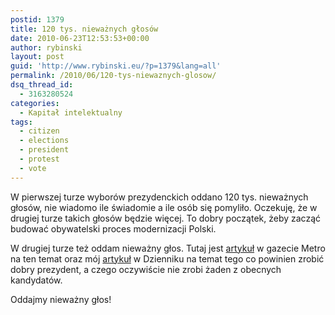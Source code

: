 ```yaml
---
postid: 1379
title: 120 tys. nieważnych głosów
date: 2010-06-23T12:53:53+00:00
author: rybinski
layout: post
guid: 'http://www.rybinski.eu/?p=1379&lang=all'
permalink: /2010/06/120-tys-niewaznych-glosow/
dsq_thread_id:
  - 3163280524
categories:
  - Kapitał intelektualny
tags:
  - citizen
  - elections
  - president
  - protest
  - vote
---
```

W pierwszej turze wyborów prezydenckich oddano 120 tys. nieważnych głosów, nie wiadomo ile świadomie a ile osób się pomyliło. Oczekuję, że w drugiej turze takich głosów będzie więcej. To dobry początek, żeby zacząć budować obywatelski proces modernizacji Polski.

W drugiej turze też oddam nieważny głos. Tutaj jest [artykuł](http://www.emetro.pl/emetro/1,85651,8050631,Zaden_z_powyzszych.html) w gazecie Metro na ten temat oraz mój [artykuł](http://www.dziennik.pl/opinie/article632363/Prezydent_moich_marzen.html) w Dzienniku na temat tego co powinien zrobić dobry prezydent, a czego oczywiście nie zrobi żaden z obecnych kandydatów.

Oddajmy nieważny głos!
